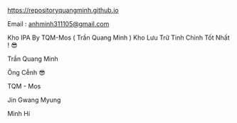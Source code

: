 https://repositoryquangminh.github.io

Email : anhminh311105@gmail.com

Kho IPA By TQM-Mos ( Trần Quang Minh ) Kho Lưu Trữ Tinh Chỉnh Tốt Nhất ! 😎

Trần Quang Minh

Ông Cễnh 😎

TQM - Mos

Jin Gwang Myung

Minh Hí